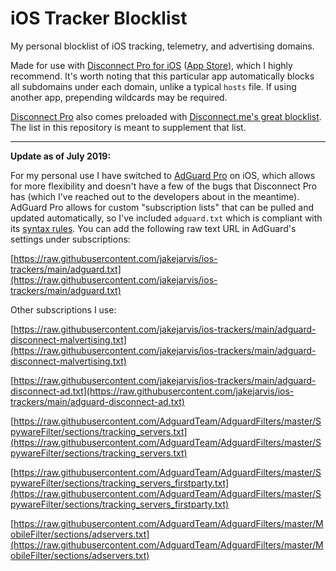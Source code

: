 # iOS Tracker Blocklist

My personal blocklist of iOS tracking, telemetry, and advertising domains.

Made for use with [Disconnect Pro for iOS](https://disconnect.me/) ([App Store](https://itunes.apple.com/us/app/disconnect-privacy-pro-entire/id1057771839?ls=1&mt=8)), which I highly recommend. It's worth noting that this particular app automatically blocks all subdomains under each domain, unlike a typical `hosts` file. If using another app, prepending wildcards may be required.

[Disconnect Pro](https://itunes.apple.com/us/app/disconnect-privacy-pro-entire/id1057771839?ls=1&mt=8) also comes preloaded with [Disconnect.me's great blocklist](https://github.com/disconnectme/disconnect-tracking-protection). The list in this repository is meant to supplement that list.

---

**Update as of July 2019:**

For my personal use I have switched to [AdGuard Pro](https://adguard.com/en/adguard-ios-pro/overview.html) on iOS, which allows for more flexibility and doesn't have a few of the bugs that Disconnect Pro has (which I've reached out to the developers about in the meantime). AdGuard Pro allows for custom "subscription lists" that can be pulled and updated automatically, so I've included `adguard.txt` which is compliant with its [syntax rules](https://kb.adguard.com/en/general/how-to-create-your-own-ad-filters). You can add the following raw text URL in AdGuard's settings under subscriptions:

[https://raw.githubusercontent.com/jakejarvis/ios-trackers/main/adguard.txt](https://raw.githubusercontent.com/jakejarvis/ios-trackers/main/adguard.txt)

Other subscriptions I use:

[https://raw.githubusercontent.com/jakejarvis/ios-trackers/main/adguard-disconnect-malvertising.txt](https://raw.githubusercontent.com/jakejarvis/ios-trackers/main/adguard-disconnect-malvertising.txt)

[https://raw.githubusercontent.com/jakejarvis/ios-trackers/main/adguard-disconnect-ad.txt](https://raw.githubusercontent.com/jakejarvis/ios-trackers/main/adguard-disconnect-ad.txt)

[https://raw.githubusercontent.com/AdguardTeam/AdguardFilters/master/SpywareFilter/sections/tracking_servers.txt](https://raw.githubusercontent.com/AdguardTeam/AdguardFilters/master/SpywareFilter/sections/tracking_servers.txt)

[https://raw.githubusercontent.com/AdguardTeam/AdguardFilters/master/SpywareFilter/sections/tracking_servers_firstparty.txt](https://raw.githubusercontent.com/AdguardTeam/AdguardFilters/master/SpywareFilter/sections/tracking_servers_firstparty.txt)

[https://raw.githubusercontent.com/AdguardTeam/AdguardFilters/master/MobileFilter/sections/adservers.txt](https://raw.githubusercontent.com/AdguardTeam/AdguardFilters/master/MobileFilter/sections/adservers.txt)
